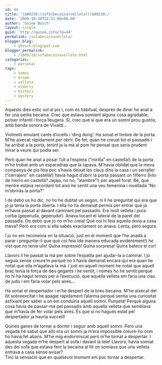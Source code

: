 ```yaml
---
id: 44
title: '(&#8230;(sofà(becaina(velleta)))&#8230;)'
date: '2009-10-10T22:51:00+00:00'
author: 'Guiem Bosch'
layout: single
guid: 'http://guiem.info/?p=44'
permalink: /sofabecainavelleta/
blogger_blog:
    - gbosch.blogspot.com
blogger_permalink:
    - /2009/10/sofabecainavelleta.html
categories:
    - personal
tags:
    - somni
    - dream
    - velleta
    - elderly
    - misteri
    - mystery
---
```


Aquests dies estic sol al pis i, com és habitual, després de dinar he anat a fer una petita becaina. Crec que estava somiant alguna cosa agradable, potser infantil i força lleugera. Sí, crec que sí que era un somni prou gustós, amb banda sonora de Vivaldi…

Violinets emulant cants d’ocells i ‘ding dong’. Ha sonat el timbre de la porta. M’he aixecat ràpidament per obrir. De fet, quan he creuat tot el passadís i he arribat a la porta, tenint ja la mà al pom he pensat que seria prudent mirar a veure qui podia ser.

Però quan he anat a posar l’ull a l’espiera (“mirilla” en castellà!) de la porta m’he trobat amb un esparadrap que la tapava. M’havia oblidat que la meva companya de pis feia poc s’havia deixat les claus dins la casa i un serraller (“cerrajero” en castellà!) havia hagut d’obrir la porta passant un filferro (hilo de hierro en castellà? Jajaja, no no, “alambre”!) per aquell forat. Bé, que mentre estava recordant tot això he sentit una veu femenina i rovellada “No m’obriràs la porta?”

I de debò us ho dic, no ho he dubtat un segon, ni li he preguntat qui era que jo ja tenia la porta oberta. I ella no ha demanat permís per entrar que ja m’havia passat al davant caminant pel passadís. Era molt velleta i pura corba (geperuda, geperuda!). Anava tocant el lateral de la paret del passadís. De debò que jo no m’ho creia! Què coi hi feia aquella dona a casa meva? Però era com si ella sabés exactament on anava. Lenta, però segura.

I jo no em reconeixia en la situació, just en el moment que l’he anada a parar i preguntar-li que què coi feia (de manera educada evidentment!) he vist que no tenia ulls! Quina impressió! Quina sorpresa! Quins batecs el cor!

Llavors li he passat la mà per sobre l’espatlla per ajudar-la a caminar. I jo seguia sense creure’m perquè no li havia demanat encara qui era quan he notat que ella m’agafava la mà. I just en aquell moment he notat que aquell braç tenia la força de deu gegants i he sentit, i només ho he sentit perquè no hi ha hagut temps per a l’execució, que aquella velleta em faria una clau de judo i em faria volar pels aires…

Ha sonat el despertador i m’he despert de la breu becaina. M’he aixecat del llit sobreexcitat i he apagat ràpidament l’alarma perquè sentia una curiositat asfixiant per saber a on em conduiria aquell somni. Punyeta! Perquè alguna cosa havia de passar-me pel passadís amb aquella velleta que semblava que m’havia de fer volar pels aires. És que si no hagués estat pel despertador ja hauria succeït!

Quines ganes de tornar a dormir i seguir amb aquell somni. Però una vegada he sabut que allò era un somni ja m’era impossible creure-ho com ho havia fet abans. M’he mig endormiscat però m’he tornat a despertar. I aquesta vegada m’he despert al sofà i davant la tele! Llavors, havia somiat des del sofà que estava fent la becaina al llit on somiava que una velleta entrava a casa sense avisar?  
Tinc la sensació que en qualsevol moment em puc tornar a despertar.
